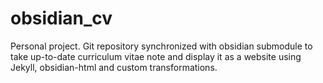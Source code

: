# obsidian_cv
Personal project. Git repository synchronized with obsidian submodule to take up-to-date curriculum vitae note and display it as a website using Jekyll, obsidian-html and custom transformations.
